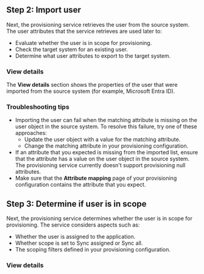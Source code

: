 ## Step 2: Import user

Next, the provisioning service retrieves the user from the source system. The user attributes that the service retrieves are used later to:

- Evaluate whether the user is in scope for provisioning.
- Check the target system for an existing user.
- Determine what user attributes to export to the target system.

### View details

The **View details** section shows the properties of the user that were imported from the source system (for example, Microsoft Entra ID).

### Troubleshooting tips

- Importing the user can fail when the matching attribute is missing on the user object in the source system. To resolve this failure, try one of these approaches:
  - Update the user object with a value for the matching attribute.
  - Change the matching attribute in your provisioning configuration.
- If an attribute that you expected is missing from the imported list, ensure that the attribute has a value on the user object in the source system. The provisioning service currently doesn't support provisioning null attributes.
- Make sure that the **Attribute mapping** page of your provisioning configuration contains the attribute that you expect.

## Step 3: Determine if user is in scope

Next, the provisioning service determines whether the user is in scope for provisioning. The service considers aspects such as:

- Whether the user is assigned to the application.
- Whether scope is set to Sync assigned or Sync all.
- The scoping filters defined in your provisioning configuration.

### View details